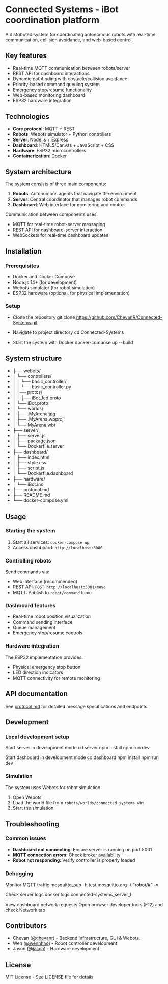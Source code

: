 # Connected Systems - iBot coordination platform

A distributed system for coordinating autonomous robots with real-time communication, collision avoidance, and web-based control.

## Key features
- Real-time MQTT communication between robots/server
- REST API for dashboard interactions
- Dynamic pathfinding with obstacle/collision avoidance
- Priority-based command queuing system
- Emergency stop/resume functionality
- Web-based monitoring dashboard
- ESP32 hardware integration

## Technologies
- **Core protocol**: MQTT + REST
- **Robots**: Webots simulator + Python controllers
- **Server**: Node.js + Express
- **Dashboard**: HTML5/Canvas + JavaScript + CSS
- **Hardware**: ESP32 microcontrollers
- **Containerization**: Docker

## System architecture
The system consists of three main components:
1. **Robots**: Autonomous agents that navigate the environment
2. **Server**: Central coordinator that manages robot commands
3. **Dashboard**: Web interface for monitoring and control

Communication between components uses:
- MQTT for real-time robot-server messaging
- REST API for dashboard-server interaction
- WebSockets for real-time dashboard updates

## Installation

### Prerequisites
- Docker and Docker Compose
- Node.js 14+ (for development)
- Webots simulator (for robot simulation)
- ESP32 hardware (optional, for physical implementation)

### Setup
- Clone the repository
git clone https://github.com/ChevanR/Connected-Systems.git

- Navigate to project directory
cd Connected-Systems

- Start the system with Docker
docker-compose up --build

## System structure
- ├── webots/
- │ └── controllers/
- │ │  └── basic_controller/
- │ │     └── basic_controller.py
- │ │── protos/
- │ │  ├── iBot_led.proto
- │ └── iBot.proto
- │ └── worlds/
- │    ├── .MyArena.jpg
- │    ├── .MyArena.wbproj
- │        └── MyArena.wbt
- ├── server/
- │ ├── server.js
- │ ├── package.json
- │ └── Dockerfile.server
- ├── dashboard/
- │ ├── index.html
- │ ├── style.css
- │ ├── script.js
- │ └── Dockerfile.dashboard
- ├── hardware/
- │ └── iBot.ino
- ├── protocol.md
- ├── README.md
- └── docker-compose.yml


## Usage

### Starting the system
1. Start all services: `docker-compose up`
2. Access dashboard: `http://localhost:8080`

### Controlling robots
Send commands via:
- Web interface (recommended)
- REST API: `POST http://localhost:5001/move`
- MQTT: Publish to `robot/command` topic

### Dashboard features
- Real-time robot position visualization
- Command sending interface
- Queue management
- Emergency stop/resume controls

### Hardware integration
The ESP32 implementation provides:
- Physical emergency stop button
- LED direction indicators
- MQTT connectivity for remote monitoring

## API documentation
See [protocol.md](./protocol.md) for detailed message specifications and endpoints.

## Development

### Local development setup
Start server in development mode
cd server
npm install
npm run dev

Start dashboard in development mode
cd dashboard
npm install
npm run dev


### Simulation
The system uses Webots for robot simulation:
1. Open Webots
2. Load the world file from `robots/worlds/connected_systems.wbt`
3. Start the simulation

## Troubleshooting

### Common issues
- **Dashboard not connecting**: Ensure server is running on port 5001
- **MQTT connection errors**: Check broker availability
- **Robot not responding**: Verify controller is properly loaded

### Debugging
Monitor MQTT traffic
mosquitto_sub -h test.mosquitto.org -t "robot/#" -v

Check server logs
docker logs connected-systems_server_1

View dashboard network requests
Open browser developer tools (F12) and check Network tab


## Contributors
- Chevan ([@chevanr](https://github.com/chevanr)) - Backend infrastructure, GUI & Webots.
- Wen ([@wennhao](https://github.com/wennhao)) - Robot controller development
- Jason ([@jason](https://github.com/jason)) - Hardware development

## License
MIT License - See LICENSE file for details
